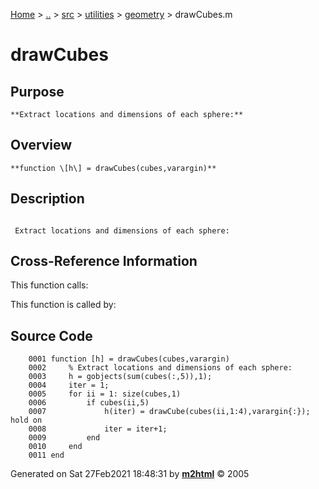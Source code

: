 [Home](../../../../../index.md) \> [..](#) \> [src](../../../../../documentation.md) \> [utilities](#)
\> [geometry](index.md) \> drawCubes.m



# drawCubes

## Purpose 

``` 
**Extract locations and dimensions of each sphere:**
```

## Overview 

``` 
**function \[h\] = drawCubes(cubes,varargin)**
```

## Description 

```
 
 Extract locations and dimensions of each sphere:

```

## Cross-Reference Information 

This function calls:

This function is called by:

## Source Code 

```
    0001 function [h] = drawCubes(cubes,varargin)
    0002     % Extract locations and dimensions of each sphere:
    0003     h = gobjects(sum(cubes(:,5)),1);
    0004     iter = 1;
    0005     for ii = 1: size(cubes,1)
    0006         if cubes(ii,5)
    0007             h(iter) = drawCube(cubes(ii,1:4),varargin{:}); hold on
    0008             iter = iter+1;
    0009         end
    0010     end
    0011 end
```



Generated on Sat 27Feb2021 18:48:31 by
**[m2html](http://www.artefact.tk/software/matlab/m2html/ "Matlab Documentation in HTML")**
© 2005